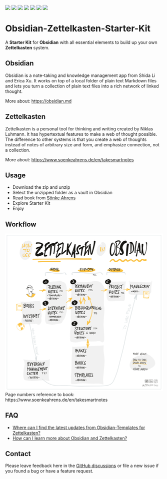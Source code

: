 ![](https://badgen.net/github/release/groepl/Obsidian-Zettelkasten-Starter-Kit/?icon=github) 
![](https://badgen.net/github/releases/groepl/Obsidian-Zettelkasten-Starter-Kit/?icon=github) 
![](https://badgen.net/github/watchers/groepl/Obsidian-Zettelkasten-Starter-Kit/?icon=github) 
![](https://badgen.net/github/stars/groepl/Obsidian-Zettelkasten-Starter-Kit?/icon=github) 
![](https://badgen.net/mastodon/follow/groepl@darmstadt.social?/icon=github) 
![](https://badgen.net/twitter/follow/groepl?icon=twitter) 
![](https://badgen.net/github/license/groepl/Obsidian-Zettelkasten-Starter-Kit/?icon=github)


# Obsidian-Zettelkasten-Starter-Kit
A **Starter Kit** for **Obsidian** with all essential elements to build up your own **Zettelkasten** system.

## Obsidian
Obsidian is a note-taking and knowledge management app from Shida Li and Erica Xu. It works on top of a local folder of plain text Markdown files and lets you turn a collection of plain text files into a rich network of linked thought.

More about: https://obsidian.md

## Zettelkasten
Zettelkasten is a personal tool for thinking and writing created by Niklas Luhmann. It has hypertextual features to make a web of thought possible. The difference to other systems is that you create a web of thoughts instead of notes of arbitrary size and form, and emphasize connection, not a collection.

More about: https://www.soenkeahrens.de/en/takesmartnotes

## Usage
- Download the zip and unzip
- Select the unzipped folder as a vault in Obsidian
- Read book from [Sönke Ahrens](https://www.soenkeahrens.de/en/takesmartnotes)
- Explore Starter Kit
- Enjoy

## Workflow
<img src="/Starter-Kit/Visuals/IMG_0098.png" width="700" />
Page numbers reference to book: https://www.soenkeahrens.de/en/takesmartnotes

## FAQ
- [Where can I find the latest updates from Obsidian-Templates for Zettelkasten?](https://github.com/groepl/Obsidian-Templates)
- [How can I learn more about Obsidian and Zettelkasten?](https://github.com/groepl/Take-Useful-Notes)

## Contact
Please leave feedback here in the [GitHub discussions](https://github.com/groepl/Obsidian-Zettelkasten-Starter-Kit/discussions) or file a new issue if you found a bug or have a feature request.
